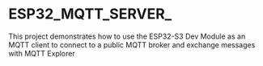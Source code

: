 # ESP32_MQTT_SERVER_
This project demonstrates how to use the ESP32-S3 Dev Module as an MQTT client to connect to a public MQTT broker and exchange messages with MQTT Explorer

